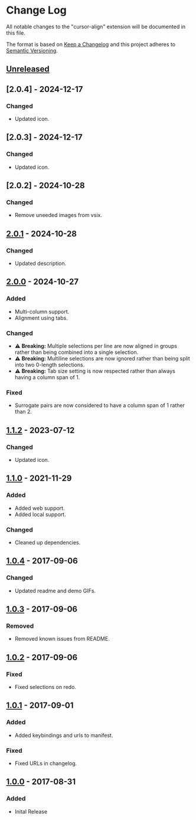 # Change Log
All notable changes to the "cursor-align" extension will be documented in this file.

The format is based on [Keep a Changelog](http://keepachangelog.com/en/1.0.0/) and this project adheres to [Semantic Versioning](http://semver.org/spec/v2.0.0.html).

## [Unreleased]

## [2.0.4] - 2024-12-17
### Changed
- Updated icon.

## [2.0.3] - 2024-12-17
### Changed
- Updated icon.

## [2.0.2] - 2024-10-28
### Changed
- Remove uneeded images from vsix.

## [2.0.1] - 2024-10-28
### Changed
- Updated description.

## [2.0.0] - 2024-10-27
### Added
- Multi-column support.
- Alignment using tabs.

### Changed
- ⚠️ **Breaking:** Multiple selections per line are now aligned in groups rather than being combined into a single selection.
- ⚠️ **Breaking:** Multiline selections are now ignored rather than being split into two 0-length selections.
- ⚠️ **Breaking:** Tab size setting is now respected rather than always having a column span of 1.

### Fixed
- Surrogate pairs are now considered to have a column span of 1 rather than 2.

## [1.1.2] - 2023-07-12
### Changed
- Updated icon.

## [1.1.0] - 2021-11-29
### Added
- Added web support.
- Added local support.

### Changed
- Cleaned up dependencies.

## [1.0.4] - 2017-09-06
### Changed
- Updated readme and demo GIFs.

## [1.0.3] - 2017-09-06
### Removed
- Removed known issues from README.

## [1.0.2] - 2017-09-06
### Fixed
- Fixed selections on redo.

## [1.0.1] - 2017-09-01
### Added
- Added keybindings and urls to manifest.

### Fixed
- Fixed URLs in changelog.

## [1.0.0] - 2017-08-31
### Added
- Inital Release

[Unreleased]: https://github.com/yo1dog/vscode-cursor-align/compare/v2.0.4...HEAD
[2.0.1]: https://github.com/yo1dog/vscode-cursor-align/compare/v2.0.3...v2.0.4
[2.0.1]: https://github.com/yo1dog/vscode-cursor-align/compare/v2.0.2...v2.0.3
[2.0.1]: https://github.com/yo1dog/vscode-cursor-align/compare/v2.0.1...v2.0.2
[2.0.1]: https://github.com/yo1dog/vscode-cursor-align/compare/v2.0.0...v2.0.1
[2.0.0]: https://github.com/yo1dog/vscode-cursor-align/compare/v1.1.2...v2.0.0
[1.1.2]: https://github.com/yo1dog/vscode-cursor-align/compare/v1.1.0...v1.1.2
[1.1.0]: https://github.com/yo1dog/vscode-cursor-align/compare/v1.0.4...v1.1.0
[1.0.4]: https://github.com/yo1dog/vscode-cursor-align/compare/v1.0.3...v1.0.4
[1.0.3]: https://github.com/yo1dog/vscode-cursor-align/compare/v1.0.2...v1.0.3
[1.0.2]: https://github.com/yo1dog/vscode-cursor-align/compare/v1.0.1...v1.0.2
[1.0.1]: https://github.com/yo1dog/vscode-cursor-align/compare/v1.0.0...v1.0.1
[1.0.0]: https://github.com/yo1dog/vscode-cursor-align/releases/tag/v1.0.0
